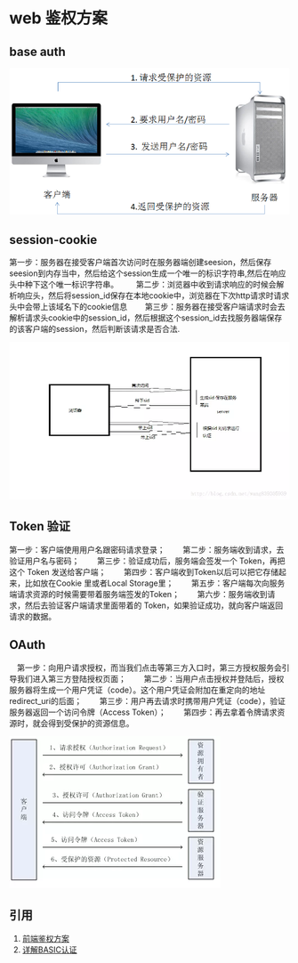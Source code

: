 # web 鉴权方案

## base auth

![](images/web鉴权方案/1.png)

## session-cookie

第一步：服务器在接受客户端首次访问时在服务器端创建seesion，然后保存seesion到内存当中，然后给这个session生成一个唯一的标识字符串,然后在响应头中种下这个唯一标识字符串。
  第二步：浏览器中收到请求响应的时候会解析响应头，然后将session_id保存在本地cookie中，浏览器在下次http请求时请求头中会带上该域名下的cookie信息
  第三步：服务器在接受客户端请求时会去解析请求头cookie中的session_id，然后根据这个session_id去找服务器端保存的该客户端的session，然后判断该请求是否合法.

![](images/web鉴权方案/2.png)

## Token 验证

第一步：客户端使用用户名跟密码请求登录；
  第二步：服务端收到请求，去验证用户名与密码；
  第三步：验证成功后，服务端会签发一个 Token，再把这个 Token 发送给客户端；
  第四步：客户端收到Token以后可以把它存储起来，比如放在Cookie 里或者Local Storage里；
  第五步：客户端每次向服务端请求资源的时候需要带着服务端签发的Token；
  第六步：服务端收到请求，然后去验证客户端请求里面带着的 Token，如果验证成功，就向客户端返回请求的数据。

## OAuth

 第一步：向用户请求授权，而当我们点击等第三方入口时，第三方授权服务会引导我们进入第三方登陆授权页面；
  第二步：当用户点击授权并登陆后，授权服务器将生成一个用户凭证（code）。这个用户凭证会附加在重定向的地址redirect_uri的后面；
  第三步：用户再去请求时携带用户凭证（code），验证服务器返回一个访问令牌（Access Token）；
  第四步：再去拿着令牌请求资源时，就会得到受保护的资源信息。

![](images/web鉴权方案/3.png)

## 引用

1. [前端鉴权方案](https://juejin.im/post/5dd140c36fb9a01fdb4b6619)
1. [详解BASIC认证](https://blog.51cto.com/favccxx/1875027)
